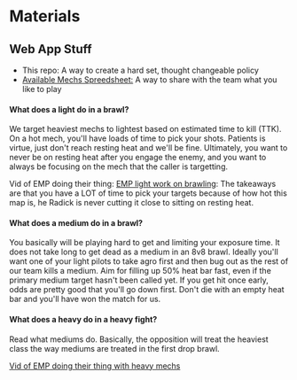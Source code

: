 # Materials

## Web App Stuff

- This repo: A way to create a hard set, thought changeable policy
- [Available Mechs Spreedsheet:](https://docs.google.com/spreadsheets/d/14ui2tTYchz6tk_ixhB7mEkZ0zabK-FGaGQugVN5V4KA/edit#gid=0) A way to share with the team what you like to play


#### What does a light do in a brawl?

We target heaviest mechs to lightest based on estimated time to kill (TTK).  On a hot mech, you'll have loads of time to pick your shots.  Patients is virtue, just don't reach resting heat and we'll be fine.  Ultimately, you want to never be on resting heat after you engage the enemy, and you want to always be focusing on the mech that the caller is targetting.

Vid of EMP doing their thing:
[EMP light work on brawling](https://www.youtube.com/watch?v=imNrfFU_plo): The takeaways are that you have a LOT of time to pick your targets because of how hot this map is, he Radick is never cutting it close to sitting on resting heat.


#### What does a medium do in a brawl?

You basically will be playing hard to get and limiting your exposure time.  It does not take long to get dead as a medium in an 8v8 brawl.  Ideally you'll want one of your light pilots to take agro first and then bug out as the rest of our team kills a medium.  Aim for filling up 50% heat bar fast, even if the primary medium target hasn't been called yet.  If you get hit once early, odds are pretty good that you'll go down first.  Don't die with an empty heat bar and you'll have won the match for us.

#### What does a heavy do in a heavy fight?

Read what mediums do.  Basically, the opposition will treat the heaviest class the way mediums are treated in the first drop brawl.

[Vid of EMP doing their thing with heavy mechs](https://www.youtube.com/watch?v=DYr2Zx1w4Js)
